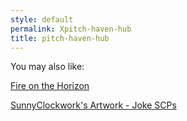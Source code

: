 ```yaml
---
style: default
permalink: Xpitch-haven-hub
title: pitch-haven-hub
---
```

You may also like:

[Fire on the Horizon](http://scp-wiki.net/fire-on-the-horizon)

[SunnyClockwork's Artwork - Joke SCPs](http://scp-wiki.net/sunny-art-joke-scps)
